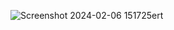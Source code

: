 ![Screenshot 2024-02-06 151725ert](https://github.com/ZiaUrRehman-bit/Vehical-Counting-Using-YOLOV8/assets/77435711/d9a2e343-0639-4dc2-a020-cb702ad47566)
